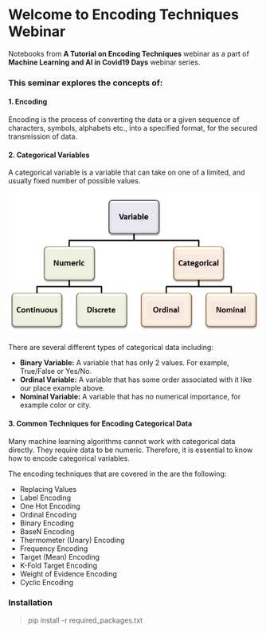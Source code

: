 # Welcome to Encoding Techniques Webinar

Notebooks from **A Tutorial on Encoding Techniques** webinar as a part of **Machine Learning and AI in Covid19 Days** webinar series.

### This seminar explores the concepts of:

#### 1. Encoding

Encoding is the process of converting the data or a given sequence of characters, symbols, alphabets etc., into a specified format, for the secured transmission of data. 

#### 2. Categorical Variables

A categorical variable is a variable that can take on one of a limited, and usually fixed number of possible values.

![title](images/nom-ord.png)

There are several different types of categorical data including:

- **Binary Variable:** A variable that has only 2 values. For example, True/False or Yes/No.
- **Ordinal Variable:** A variable that has some order associated with it like our place example above.
- **Nominal Variable:** A variable that has no numerical importance, for example color or city.

#### 3. Common Techniques for Encoding Categorical Data

Many machine learning algorithms cannot work with categorical data directly. They require data to be numeric. Therefore, it is essential to know how to encode categorical variables.

The encoding techniques that are covered in the are the following:

- Replacing Values
- Label Encoding
- One Hot Encoding
- Ordinal Encoding
- Binary Encoding
- BaseN Encoding
- Thermometer (Unary) Encoding
- Frequency Encoding
- Target (Mean) Encoding
- K-Fold Target Encoding
- Weight of Evidence Encoding
- Cyclic Encoding

### Installation

> pip install -r required_packages.txt